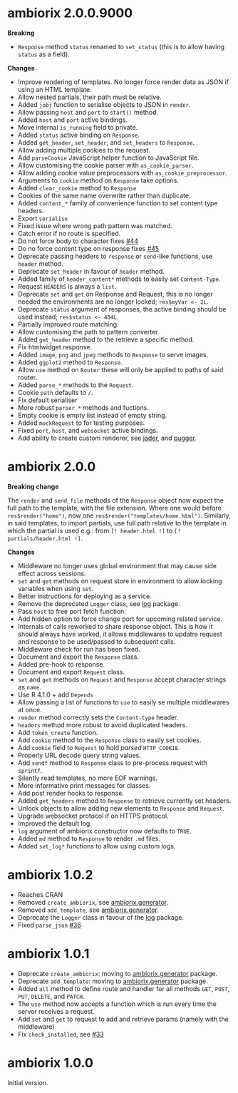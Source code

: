 # ambiorix 2.0.0.9000

__Breaking__

- `Response` method `status` renamed to `set_status`
(this is to allow having `status` as a field).

__Changes__

- Improve rendering of templates.
No longer force render data as JSON if using an HTML template.
- Allow nested partials, their path must be relative.
- Added `jobj` function to serialise objects to JSON in `render`.
- Allow passing `host` and `port` to `start()` method.
- Added `host` and `port` active bindings.
- Move internal `is_running` field to private.
- Added `status` active binding on `Response`.
- Added `get_header`, `set_header`, and `set_headers` to `Response`.
- Allow adding multiple cookies to the request.
- Add `parseCookie` JavaScript helper function to JavaScript file.
- Allow customising the cookie parser with `as_cookie_parser`.
- Allow adding cookie value preprocessors with `as_cookie_preprocessor`.
- Arguments to `cookie` method on `Response` take options.
- Added `clear_cookie` method to `Response`
- Cookies of the same name overwrite rather than duplicate.
- Added `content_*` family of convenience function to set content type headers.
- Export `serialise`
- Fixed issue where wrong path pattern was matched.
- Catch error if no route is specified.
- Do not force body to character fixes [#44](https://github.com/devOpifex/ambiorix/issues/44)
- Do no force content type on response fixes [#45](https://github.com/devOpifex/ambiorix/issues/45)
- Deprecate passing headers to `response` or `send`-like functions, use
`header` method.
- Deprecate `set_header` in favour of `header` method.
- Added family of `header_content*` methods to easily set `Content-Type`.
- Request `HEADERS` is always a `list`.
- Deprecate `set` and `get` on Response and Request, this is no longer 
needed the environments are no longer locked; `res$myVar <- 2L`.
- Deprecate `status` argument of responses, the active binding should 
be used instead; `res$status <- 404L`.
- Partially improved route matching.
- Allow customising the path to pattern converter.
- Added `get_header` method to the retrieve a specific method.
- Fix htmlwidget response.
- Added `image`, `png` and `jpeg` methods to `Response` to serve images.
- Added `ggplot2` method to `Response`.
- Allow `use` method on `Router` these will only be applied to paths
of said router.
- Added `parse_*` methods to the `Request`.
- Cookie `path` defaults to `/`.
- Fix default serialiser
- More robust `parser_*` methods and fuctions.
- Empty cookie is empty list instead of empty string.
- Added `mockRequest` to for testing purposes.
- Fixed `port`, `host`, and `websocket` active bindings.
- Add ability to create custom renderer, see 
[jader](https://github.com/devOpifex/jader), and 
[pugger](https://github.com/devOpifex/pugger).

# ambiorix 2.0.0

__Breaking change__

The `render` and `send_file` methods of the `Response` object now
expect the full path to the template, with the file extension.
Where one would before `res$render("home")`, now one
`res$render("templates/home.html")`.
Similarly, in said templates, to import partials, 
use full path relative to the template in which the partial is used
e.g.: from `[! header.html !]` to `[! partials/header.html !]`.

__Changes__

- Middleware no longer uses global environment that may cause side effect
across sessions.
- `set` and `get` methods on request store in environment to allow
locking variables when using `set`.
- Better instructions for deploying as a service.
- Remove the deprecated `Logger` class, see [log](https://github.com/devOpifex/log) package.
- Pass `host` to free port fetch function.
- Add hidden option to force change port for upcoming related service.
- Internals of calls reworked to share response object. 
This is how it should always have worked, it allows middlewares to 
updatre request and response to be used/passed to subsequent calls.
- Middleware check for run has been fixed.
- Document and export the `Response` class.
- Added pre-hook to response.
- Document and export `Request` class.
- `set` and `get` methods on `Request` and `Response` accept character
strings as `name`. 
- Use R 4.1.0 + add `Depends`
- Allow passing a list of functions to `use` to easily se multiple
middlewares at once.
- `render` method correctly sets the `Content-type` header.
- `headers` method more robust to avoid duplicated headers.
- Add `token_create` function.
- Add `cookie` method to the `Response` class to easily set cookies.
- Add `cookie` field to `Request` to hold _parsed_ `HTTP_COOKIE`.
- Properly URL decode query string values.
- Add `sendf` method to `Response` class to pre-process request
with `sprintf`.
- Silently read templates, no more EOF warnings.
- More informative print messages for classes.
- Add post render hooks to response.
- Added `get_headers` method to `Response` to retrieve currently set headers.
- Unlock objects to allow adding new elements to `Response` and `Request`.
- Upgrade websocket protocol if on HTTPS protocol.
- Improved the default log.
- `log` argument of ambiorix constructor now defaults to `TRUE`.
- Added `md` method to `Response` to render `.md` files.
- Added `set_log*` functions to allow using custom logs.

# ambiorix 1.0.2

- Reaches CRAN
- Removed `create_ambiorix`, see [ambiorix.generator](https://github.com/devOpifex/ambiorix.generator).
- Removed `add_template`, see [ambiorix.generator](https://github.com/devOpifex/ambiorix.generator).
- Deprecate the `Logger` class in favour of the [log](https://github.com/devOpifex/log) package.
- Fixed `parse_json` [#36](https://github.com/devOpifex/ambiorix/issues/36)

# ambiorix 1.0.1

- Deprecate `create_ambiorix`: moving to [ambiorix.generator](https://github.com/devOpifex/ambiorix.generator) package.
- Deprecate `add_template`: moving to [ambiorix.generator](https://github.com/devOpifex/ambiorix.generator) package.
- Added `all` method to define route and handler for all methods `GET`, `POST`, `PUT`, `DELETE`, and `PATCH`.
- The `use` method now accepts a function which is run every time the server receives a request.
- Add `set` and `get` to request to add and retrieve params (namely with the middleware)
- Fix `check_installed`, see [#33](https://github.com/devOpifex/ambiorix/issues/33)

# ambiorix 1.0.0

Initial version.
